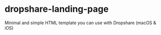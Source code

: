 # dropshare-landing-page
 Minimal and simple HTML template you can use with Dropshare (macOS & iOS)
